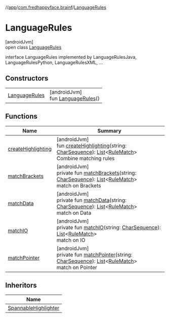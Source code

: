 //[app](../../../index.md)/[com.fredhappyface.brainf](../index.md)/[LanguageRules](index.md)

# LanguageRules

[androidJvm]\
open class [LanguageRules](index.md)

interface LanguageRules implemented by LanguageRulesJava, LanguageRulesPython, LanguageRulesXML, ...

## Constructors

| | |
|---|---|
| [LanguageRules](-language-rules.md) | [androidJvm]<br>fun [LanguageRules](-language-rules.md)() |

## Functions

| Name | Summary |
|---|---|
| [createHighlighting](create-highlighting.md) | [androidJvm]<br>fun [createHighlighting](create-highlighting.md)(string: [CharSequence](https://kotlinlang.org/api/latest/jvm/stdlib/kotlin/-char-sequence/index.html)): [List](https://kotlinlang.org/api/latest/jvm/stdlib/kotlin.collections/-list/index.html)&lt;[RuleMatch](../-rule-match/index.md)&gt;<br>Combine matching rules |
| [matchBrackets](match-brackets.md) | [androidJvm]<br>private fun [matchBrackets](match-brackets.md)(string: [CharSequence](https://kotlinlang.org/api/latest/jvm/stdlib/kotlin/-char-sequence/index.html)): [List](https://kotlinlang.org/api/latest/jvm/stdlib/kotlin.collections/-list/index.html)&lt;[RuleMatch](../-rule-match/index.md)&gt;<br>match on Brackets |
| [matchData](match-data.md) | [androidJvm]<br>private fun [matchData](match-data.md)(string: [CharSequence](https://kotlinlang.org/api/latest/jvm/stdlib/kotlin/-char-sequence/index.html)): [List](https://kotlinlang.org/api/latest/jvm/stdlib/kotlin.collections/-list/index.html)&lt;[RuleMatch](../-rule-match/index.md)&gt;<br>match on Data |
| [matchIO](match-i-o.md) | [androidJvm]<br>private fun [matchIO](match-i-o.md)(string: [CharSequence](https://kotlinlang.org/api/latest/jvm/stdlib/kotlin/-char-sequence/index.html)): [List](https://kotlinlang.org/api/latest/jvm/stdlib/kotlin.collections/-list/index.html)&lt;[RuleMatch](../-rule-match/index.md)&gt;<br>match on IO |
| [matchPointer](match-pointer.md) | [androidJvm]<br>private fun [matchPointer](match-pointer.md)(string: [CharSequence](https://kotlinlang.org/api/latest/jvm/stdlib/kotlin/-char-sequence/index.html)): [List](https://kotlinlang.org/api/latest/jvm/stdlib/kotlin.collections/-list/index.html)&lt;[RuleMatch](../-rule-match/index.md)&gt;<br>match on Pointer |

## Inheritors

| Name |
|---|
| [SpannableHighlighter](../-spannable-highlighter/index.md) |
